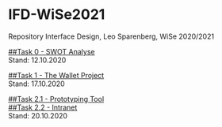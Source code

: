 # IFD-WiSe2021
 Repository Interface Design, Leo Sparenberg, WiSe 2020/2021
 
 
 <a href="https://leosparenberg.github.io/IFD-WiSe20-21/00/swot.html" target="_blank">##Task 0 - SWOT Analyse</a>
 <br>Stand: 12.10.2020


 <a href="https://leosparenberg.github.io/IFD-WiSe20-21/01/Wallet-Project.pdf" target="_blank">##Task 1 - The Wallet Project</a>
 <br>Stand: 17.10.2020
 
 
  <a href="https://leosparenberg.github.io/IFD-WiSe20-21/02/Prototyping-Tool.md" target="_blank">##Task 2.1 - Prototyping Tool</a>
  <br><a href="https://leosparenberg.github.io/IFD-WiSe20-21/02/2.2.pdf" target="_blank">##Task 2.2 - Intranet</a>
 <br>Stand: 20.10.2020